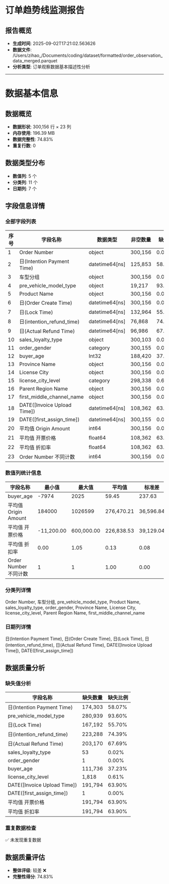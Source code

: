 # 订单趋势线监测报告

## 报告概览
- **生成时间**: 2025-09-02T17:21:02.563626
- **数据文件**: /Users/zihao_/Documents/coding/dataset/formatted/order_observation_data_merged.parquet
- **分析类型**: 订单观察数据基本描述性分析

---

# 数据基本信息

## 数据概览
- **数据形状**: 300,156 行 × 23 列
- **内存使用**: 196.39 MB
- **数据完整性**: 74.83%
- **重复行数**: 0

## 数据类型分布
- **数值列**: 5 个
- **分类列**: 11 个
- **日期列**: 7 个

## 字段信息详情

### 全部字段列表

| 序号 | 字段名称 | 数据类型 | 非空数量 | 缺失率 | 唯一值数量 |
|------|----------|----------|----------|--------|------------|
| 1 | Order Number | object | 300,156 | 0.00% | 300,156 |
| 2 | 日(Intention Payment Time) | datetime64[ns] | 125,853 | 58.07% | 422 |
| 3 | 车型分组 | object | 300,156 | 0.00% | 7 |
| 4 | pre_vehicle_model_type | object | 19,217 | 93.60% | 2 |
| 5 | Product Name | object | 300,156 | 0.00% | 74 |
| 6 | 日(Order Create Time) | datetime64[ns] | 300,156 | 0.00% | 764 |
| 7 | 日(Lock Time) | datetime64[ns] | 132,964 | 55.70% | 763 |
| 8 | 日(intention_refund_time) | datetime64[ns] | 76,868 | 74.39% | 745 |
| 9 | 日(Actual Refund Time) | datetime64[ns] | 96,986 | 67.69% | 762 |
| 10 | sales_loyalty_type | object | 300,103 | 0.02% | 10 |
| 11 | order_gender | category | 300,155 | 0.00% | 3 |
| 12 | buyer_age | Int32 | 188,420 | 37.23% | 381 |
| 13 | Province Name | object | 300,156 | 0.00% | 30 |
| 14 | License City | object | 300,156 | 0.00% | 364 |
| 15 | license_city_level | category | 298,338 | 0.61% | 4 |
| 16 | Parent Region Name | object | 300,156 | 0.00% | 11 |
| 17 | first_middle_channel_name | object | 300,156 | 0.00% | 21 |
| 18 | DATE([Invoice Upload Time]) | datetime64[ns] | 108,362 | 63.90% | 754 |
| 19 | DATE([first_assign_time]) | datetime64[ns] | 300,155 | 0.00% | 1,303 |
| 20 | 平均值 Origin Amount | int64 | 300,156 | 0.00% | 361 |
| 21 | 平均值 开票价格 | float64 | 108,362 | 63.90% | 3,382 |
| 22 | 平均值 折扣率 | float64 | 108,362 | 63.90% | 9,920 |
| 23 | Order Number 不同计数 | int64 | 300,156 | 0.00% | 1 |

### 数值列统计信息

| 字段名称 | 最小值 | 最大值 | 平均值 | 标准差 |
|----------|--------|--------|--------|--------|
| buyer_age | -7974 | 2025 | 59.45 | 237.63 |
| 平均值 Origin Amount | 184000 | 1026599 | 276,470.21 | 36,596.84 |
| 平均值 开票价格 | -11,200.00 | 600,000.00 | 226,838.53 | 39,129.04 |
| 平均值 折扣率 | 0.00 | 1.05 | 0.13 | 0.08 |
| Order Number 不同计数 | 1 | 1 | 1.00 | 0.00 |

### 分类列详情

Order Number, 车型分组, pre_vehicle_model_type, Product Name, sales_loyalty_type, order_gender, Province Name, License City, license_city_level, Parent Region Name, first_middle_channel_name

### 日期列详情

日(Intention Payment Time), 日(Order Create Time), 日(Lock Time), 日(intention_refund_time), 日(Actual Refund Time), DATE([Invoice Upload Time]), DATE([first_assign_time])

## 数据质量分析

### 缺失值分析

| 字段名称 | 缺失数量 | 缺失比例 |
|----------|----------|----------|
| 日(Intention Payment Time) | 174,303 | 58.07% |
| pre_vehicle_model_type | 280,939 | 93.60% |
| 日(Lock Time) | 167,192 | 55.70% |
| 日(intention_refund_time) | 223,288 | 74.39% |
| 日(Actual Refund Time) | 203,170 | 67.69% |
| sales_loyalty_type | 53 | 0.02% |
| order_gender | 1 | 0.00% |
| buyer_age | 111,736 | 37.23% |
| license_city_level | 1,818 | 0.61% |
| DATE([Invoice Upload Time]) | 191,794 | 63.90% |
| DATE([first_assign_time]) | 1 | 0.00% |
| 平均值 开票价格 | 191,794 | 63.90% |
| 平均值 折扣率 | 191,794 | 63.90% |

### 重复数据检查

✅ 未发现重复数据

## 数据质量评估

- **整体评级**: 较差 ❌
- **完整性得分**: 74.83%
